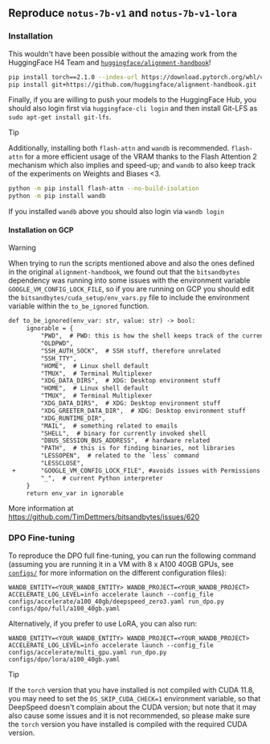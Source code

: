 ## Reproduce `notus-7b-v1` and `notus-7b-v1-lora`

### Installation

This wouldn't have been possible without the amazing work from the HuggingFace H4 Team and [`huggingface/alignment-handbook`](https://github.com/huggingface/alignment-handbook)!

```bash
pip install torch==2.1.0 --index-url https://download.pytorch.org/whl/cu118
pip install git+https://github.com/huggingface/alignment-handbook.git
```

Finally, if you are willing to push your models to the HuggingFace Hub, you should also login first via
`huggingface-cli login` and then install Git-LFS as `sudo apt-get install git-lfs`.

> [!TIP]
> Additionally, installing both `flash-attn` and `wandb` is recommended. `flash-attn` for a more
> efficient usage of the VRAM thanks to the Flash Attention 2 mechanism which also implies and speed-up; and
> `wandb` to also keep track of the experiments on Weights and Biases <3.
> ```bash
> python -m pip install flash-attn --no-build-isolation
> python -m pip install wandb
> ```
> If you installed `wandb` above you should also login via `wandb login`

#### Installation on GCP

> [!WARNING]
> When trying to run the scripts mentioned above and also the ones defined in the original `alignment-handbook`, we found out that the `bitsandbytes` dependency was running into some issues with the environment variable `GOOGLE_VM_CONFIG_LOCK_FILE`, so if you are running on GCP you should edit the `bitsandbytes/cuda_setup/env_vars.py` file to include the environment variable within the `to_be_ignored` function.
> ```diff
> def to_be_ignored(env_var: str, value: str) -> bool:
>      ignorable = {
>          "PWD",  # PWD: this is how the shell keeps track of the current working dir
>          "OLDPWD",
>          "SSH_AUTH_SOCK",  # SSH stuff, therefore unrelated
>          "SSH_TTY",
>          "HOME",  # Linux shell default
>          "TMUX",  # Terminal Multiplexer
>          "XDG_DATA_DIRS",  # XDG: Desktop environment stuff
>          "HOME",  # Linux shell default
>          "TMUX",  # Terminal Multiplexer
>          "XDG_DATA_DIRS",  # XDG: Desktop environment stuff
>          "XDG_GREETER_DATA_DIR",  # XDG: Desktop environment stuff
>          "XDG_RUNTIME_DIR",
>          "MAIL",  # something related to emails
>          "SHELL",  # binary for currently invoked shell
>          "DBUS_SESSION_BUS_ADDRESS",  # hardware related
>          "PATH",  # this is for finding binaries, not libraries
>          "LESSOPEN",  # related to the `less` command
>          "LESSCLOSE",
>  +       "GOOGLE_VM_CONFIG_LOCK_FILE", #avoids issues with Permissions on GCP, covered in- https://github.com/TimDettmers/bitsandbytes/issues/620#issuecomment-1666014197
>          "_",  # current Python interpreter
>      }
>      return env_var in ignorable
> ```
> More information at https://github.com/TimDettmers/bitsandbytes/issues/620

### DPO Fine-tuning

To reproduce the DPO full fine-tuning, you can run the following command (assuming you are running it in a VM with 8 x A100 40GB GPUs, see [`configs/`](configs/) for more information on the different configuration files):

```shell
WANDB_ENTITY=<YOUR_WANDB_ENTITY> WANDB_PROJECT=<YOUR_WANDB_PROJECT> ACCELERATE_LOG_LEVEL=info accelerate launch --config_file configs/accelerate/a100_40gb/deepspeed_zero3.yaml run_dpo.py configs/dpo/full/a100_40gb.yaml
```

Alternatively, if you prefer to use LoRA, you can also run:

```shell
WANDB_ENTITY=<YOUR_WANDB_ENTITY> WANDB_PROJECT=<YOUR_WANDB_PROJECT> ACCELERATE_LOG_LEVEL=info accelerate launch --config_file configs/accelerate/multi_gpu.yaml run_dpo.py configs/dpo/lora/a100_40gb.yaml
```

> [!TIP]
> If the `torch` version that you have installed is not compiled with CUDA 11.8, you may need to set the `DS_SKIP_CUDA_CHECK=1` environment variable, so that DeepSpeed doesn't complain about the CUDA version; but note that it may also cause some issues and it is not recommended, so please make sure the `torch` version you have installed is compiled with the required CUDA version.
